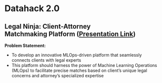 # Datahack 2.0 

## Legal Ninja: Client-Attorney Matchmaking Platform ([Presentation Link]([https://github.com/Kashish-G/DataHack_2_Tensionflow/blob/main/DataHack%202.0%20Tensionflow.pdf](https://github.com/Kashish-G/DataHack_2_Tensionflow/blob/main/DataHack%202.0%20Tensionflow.pdf)))

**Problem Statement:**
- To develop an innovative MLOps-driven platform that seamlessly connects clients with legal experts
- This platform should harness the power of Machine Learning Operations (MLOps) to facilitate precise matches based on client’s unique legal concerns and attorney’s specialized expertise
